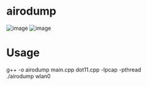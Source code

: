 # airodump
![image](https://user-images.githubusercontent.com/61967756/98335880-2cb9af00-2049-11eb-91ae-90e4f8f1d992.png)
![image](https://user-images.githubusercontent.com/61967756/98335891-317e6300-2049-11eb-94aa-87e44bebca54.png)
# Usage
g++ -o airodump main.cpp dot11.cpp -lpcap -pthread  
./airodump wlan0 
